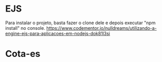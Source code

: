 # EJS
Para instalar o projeto, basta fazer o clone dele e depois executar "npm install" no console.
https://www.codementor.io/nulldreams/utilizando-a-engine-ejs-para-aplicacoes-em-nodejs-dok81l3si
# Cota-es
